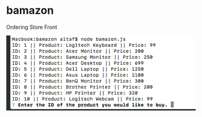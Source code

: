 # bamazon
Ordering Store Front

![Starting Screen](https://github.com/altafdkr/bamazon/blob/master/screenshots/Start.png)

